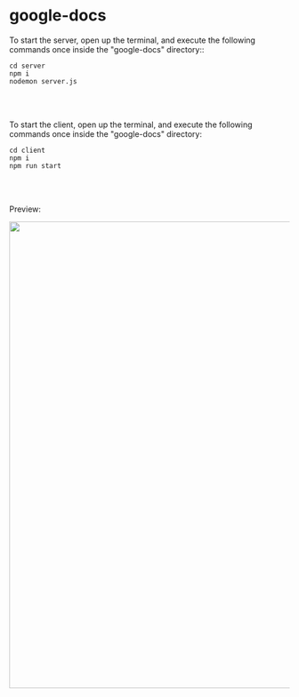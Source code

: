 # google-docs
<p>To start the server, open up the terminal, and execute the following commands once inside the "google-docs" directory::</p>
<code>cd server</code><br>
<code>npm i</code><br>
<code>nodemon server.js</code><br>

<br><br>

<p>To start the client, open up the terminal, and execute the following commands once inside the "google-docs" directory:</p>
<code>cd client</code><br>
<code>npm i</code><br>
<code>npm run start</code><br>

<br><br>

<p>Preview:</p>
<img width="840" src="https://user-images.githubusercontent.com/65827706/190406885-5dcc5d68-45a0-4c8f-ba83-74440734b88d.png">
